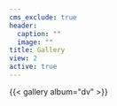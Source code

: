 ```yaml
---
cms_exclude: true
header:
  caption: ""
  image: ""
title: Gallery
view: 2
active: true
---
```



{{< gallery album="dv" >}}


